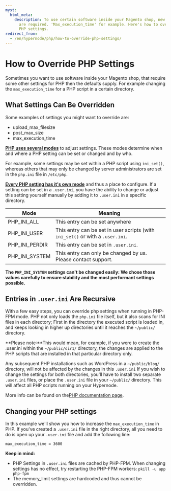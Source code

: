 ```yaml
---
myst:
  html_meta:
    description: To use certain software inside your Magento shop, new PHP settings
      are required. 'Max_execution_time' for example. Here's how to override default
      PHP settings.
redirect_from:
  - /en/hypernode/php/how-to-override-php-settings/
---
```


<!-- source: https://support.hypernode.com/en/hypernode/php/how-to-override-php-settings/ -->

# How to Override PHP Settings

Sometimes you want to use software inside your Magento shop, that require some other settings for PHP then the defaults supply. For example changing the `max_execution_time` for a PHP script in a certain directory.

## What Settings Can Be Overridden

Some examples of settings you might want to override are:

- upload_max_filesize
- post_max_size
- max_execution_time

[**PHP uses several modes**](http://php.net/manual/en/configuration.changes.modes.php) to adjust settings. These modes determine when and where a PHP setting can be set or changed and by who.

For example, some settings may be set within a PHP script using `ini_set()`, whereas others that may only be changed by server administrators are set in the `php.ini` file in `/etc/php`.

[**Every PHP setting has it's own mode**](http://www.php.net/manual/en/ini.list.php) and thus a place to configure. If a setting can be set in a `.user.ini`, you have the ability to change or adjust this setting yourself manually by adding it to `.user.ini` in a specific directory.

| Mode           | Meaning                                                                        |
| -------------- | ------------------------------------------------------------------------------ |
| PHP_INI_ALL    | This entry can be set anywhere                                                 |
| PHP_INI_USER   | This entry can be set in user scripts (with `ini_set()` or with a `.user.ini`. |
| PHP_INI_PERDIR | This entry can be set in `.user.ini`.                                          |
| PHP_INI_SYSTEM | This entry can only be changed by us. Please contact support.                  |

**The `PHP_INI_SYSTEM` settings can't be changed easily: We chose those values carefully to ensure stability and the most performant settings possible.**

## Entries in `.user.ini` Are Recursive

With a few easy steps, you can override php settings when running in PHP-FPM mode. PHP not only loads the `php.ini` file itself, but it also scans for INI files in each directory; First in the directory the executed script is loaded in, and keeps looking in higher up directories until it reaches the `~/public/` directory.

\*\*Please note:\*\*This would mean, for example, if you were to create the .user.ini within the `~/public/dir1/` directory, the changes are applied to the PHP scripts that are installed in that particular directory only.

Any subsequent PHP installations such as WordPress in a `~/public/blog/` directory, will not be affected by the changes in this `.user.ini` If you wish to change the settings for both directories, you'll have to install two separate `.user.ini` files, or place the `.user.ini` file in your `~/public/` directory. This will affect all PHP scripts running on your Hypernode.

More info can be found on the[PHP documentation page](http://php.net/manual/en/configuration.file.per-user.php).

## Changing your PHP settings

In this example we'll show you how to increase the `max_execution_time` in PHP. If you've created a `.user.ini` file in the right directory, all you need to do is open up your `.user.ini` file and add the following line:

```nginx
max_execution_time = 3600
```

**Keep in mind:**

- PHP Settings in `.user.ini` files are cached by PHP-FPM. When changing settings has no effect, try restarting the PHP-FPM workers: `pkill -u app php-fpm`
- The memory_limit settings are hardcoded and thus cannot be overridden.
